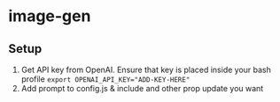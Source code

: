 # image-gen

## Setup
1) Get API key from OpenAI. Ensure that key is placed inside your bash profile `export OPENAI_API_KEY="ADD-KEY-HERE"`
2) Add prompt to config.js & include and other prop update you want